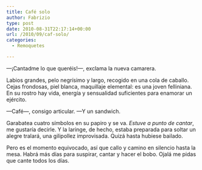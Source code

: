 ```yaml
---
title: Café solo
author: Fabrizio
type: post
date: 2010-08-31T22:17:14+00:00
url: /2010/09/caf-solo/
categories:
  - Remoquetes

---
```

—¡Cantadme lo que queréis!—, exclama la nueva camarera.

Labios grandes, pelo negrísimo y largo, recogido en una cola de caballo. Cejas frondosas, piel blanca, maquillaje elemental: es una joven felliniana. En su rostro hay vida, energía y sensualidad suficientes para enamorar un ejército.

—Café—, consigo articular. —Y un sandwich.

Garabatea cuatro símbolos en su papiro y se va. _Estuve a punto de cantar_, me gustaría decirle. Y la laringe, de hecho, estaba preparada para soltar un alegre tralará, una gilipollez improvisada. Quizá hasta hubiese bailado.

Pero es el momento equivocado, así que callo y camino en silencio hasta la mesa. Habrá más días para suspirar, cantar y hacer el bobo. Ojalá me pidas que cante todos los días.